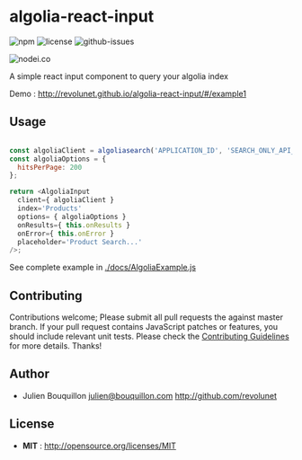 # algolia-react-input

![npm](https://img.shields.io/npm/v/algolia-react-input.svg) ![license](https://img.shields.io/npm/l/algolia-react-input.svg) ![github-issues](https://img.shields.io/github/issues/revolunet/algolia-react-input.svg)  

![nodei.co](https://nodei.co/npm/algolia-react-input.png?downloads=true&downloadRank=true&stars=true)

A simple react input component to query your algolia index

Demo : http://revolunet.github.io/algolia-react-input/#/example1

## Usage

```js

const algoliaClient = algoliasearch('APPLICATION_ID', 'SEARCH_ONLY_API_KEY');
const algoliaOptions = {
  hitsPerPage: 200
};

return <AlgoliaInput
  client={ algoliaClient }
  index='Products'
  options= { algoliaOptions }
  onResults={ this.onResults }
  onError={ this.onError }
  placeholder='Product Search...'
/>;

```

See complete example in [./docs/AlgoliaExample.js](./docs/AlgoliaExample.js)


## Contributing

Contributions welcome; Please submit all pull requests the against master branch. If your pull request contains JavaScript patches or features, you should include relevant unit tests. Please check the [Contributing Guidelines](contributng.md) for more details. Thanks!

## Author
 - Julien Bouquillon <julien@bouquillon.com> http://github.com/revolunet

## License

 - **MIT** : http://opensource.org/licenses/MIT
